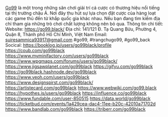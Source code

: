 <a href="https://go99.black/">Go99</a> là một trong những sân chơi giải trí cá cược có thương hiệu nổi tiếng tại thị trường châu Á. Nơi đây thu hút sự lựa chọn đặt cược của hàng loạt các game thủ đến từ khắp quốc gia khác nhau. Nếu bạn đang tìm kiếm địa chỉ tham gia những trò chơi chất lượng không nên bỏ qua.
Thông tin chi tiết:
Website: <a href="https://go99.black/">https://go99.black/</a>
Địa chỉ: 141/121 Đ. Tạ Quang Bửu, Phường 4, Quận 8, Thành phố Hồ Chí Minh, Việt Nam
Email: suiresammica93917@gmail.com
#go99, #trangchugo99, #go99_back
Socical:
<a href="https://booklog.jp/users/go99black/profile">https://booklog.jp/users/go99black/profile</a>
<a href="https://coub.com/go99black">https://coub.com/go99black</a>
<a href="https://www.myminifactory.com/users/go99black">https://www.myminifactory.com/users/go99black</a>
<a href="https://www.wpgmaps.com/forums/users/go99black/">https://www.wpgmaps.com/forums/users/go99black/</a>
<a href="https://www.jigsawplanet.com/go99black">https://www.jigsawplanet.com/go99black</a>
<a href="https://gifyu.com/go99black">https://gifyu.com/go99black</a>
<a href="https://go99black.hashnode.dev/go99black">https://go99black.hashnode.dev/go99black</a>
<a href="https://www.veoh.com/users/go99black">https://www.veoh.com/users/go99black</a>
<a href="https://www.designspirst.com/go99black/">https://www.designspirst.com/go99black/</a>
<a href="https://artistecard.com/go99black">https://artistecard.com/go99black</a>
<a href="https://www.webwiki.com/go99.black">https://www.webwiki.com/go99.black</a>
<a href="https://hypothes.is/users/go99black">https://hypothes.is/users/go99black</a>
<a href="https://influence.co/go99black">https://influence.co/go99black</a>
<a href="https://www.fundable.com/user-850515">https://www.fundable.com/user-850515</a>
<a href="https://data.world/go99black">https://data.world/go99black</a>
<a href="https://ticketbud.com/events/1a429cea-dac4-11ee-b20c-42010a71702d">https://ticketbud.com/events/1a429cea-dac4-11ee-b20c-42010a71702d</a>
<a href="https://www.bandlab.com/go99black">https://www.bandlab.com/go99black</a>
<a href="https://triberr.com/go99black">https://triberr.com/go99black</a>

